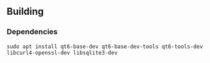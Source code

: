 
## Building

### Dependencies

```
sudo apt install qt6-base-dev qt6-base-dev-tools qt6-tools-dev libcurl4-openssl-dev libsqlite3-dev
```
